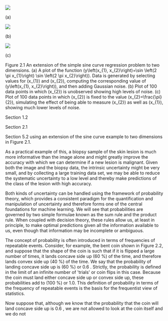 ![](https://cdn.mathpix.com/cropped/2024_05_10_9d5d7b4dd8479033db17g-1.jpg?height=520&width=694&top_left_y=219&top_left_x=151)

(a)

![](https://cdn.mathpix.com/cropped/2024_05_10_9d5d7b4dd8479033db17g-1.jpg?height=407&width=406&top_left_y=329&top_left_x=852)

(b)

![](https://cdn.mathpix.com/cropped/2024_05_10_9d5d7b4dd8479033db17g-1.jpg?height=410&width=359&top_left_y=330&top_left_x=1242)

(c)

Figure 2.1 An extension of the simple sine curve regression problem to two dimensions. (a) A plot of the function \(y\left(x_{1}, x_{2}\right)=\sin \left(2 \pi x_{1}\right) \sin \left(2 \pi x_{2}\right)\). Data is generated by selecting values for \(x_{1}\) and \(x_{2}\), computing the corresponding value of \(y\left(x_{1}, x_{2}\right)\), and then adding Gaussian noise. (b) Plot of 100 data points in which \(x_{2}\) is unobserved showing high levels of noise. (c) Plot of 100 data points in which \(x_{2}\) is fixed to the value \(x_{2}=\frac{\pi}{2}\), simulating the effect of being able to measure \(x_{2}\) as well as \(x_{1}\), showing much lower levels of noise.

Section 1.2

Section 2.1

Section 5.2 using an extension of the sine curve example to two dimensions in Figure 2.1.

As a practical example of this, a biopsy sample of the skin lesion is much more informative than the image alone and might greatly improve the accuracy with which we can determine if a new lesion is malignant. Given both the image and the biopsy data, the intrinsic uncertainty might be very small, and by collecting a large training data set, we may be able to reduce the systematic uncertainty to a low level and thereby make predictions of the class of the lesion with high accuracy.

Both kinds of uncertainty can be handled using the framework of probability theory, which provides a consistent paradigm for the quantification and manipulation of uncertainty and therefore forms one of the central foundations for machine learning. We will see that probabilities are governed by two simple formulae known as the sum rule and the product rule. When coupled with decision theory, these rules allow us, at least in principle, to make optimal predictions given all the information available to us, even though that information may be incomplete or ambiguous.

The concept of probability is often introduced in terms of frequencies of repeatable events. Consider, for example, the bent coin shown in Figure 2.2, and suppose that the shape of the coin is such that if it is flipped a large number of times, it lands concave side up \(60 \%\) of the time, and therefore lands convex side up \(40 \%\) of the time. We say that the probability of landing concave side up is \(60 \%\) or 0.6 . Strictly, the probability is defined in the limit of an infinite number of 'trials' or coin flips in this case. Because the coin must land either concave side up or convex side up, these probabilities add to \(100 \%\) or 1.0. This definition of probability in terms of the frequency of repeatable events is the basis for the frequentist view of statistics.

Now suppose that, although we know that the probability that the coin will land concave side up is 0.6 , we are not allowed to look at the coin itself and we do not